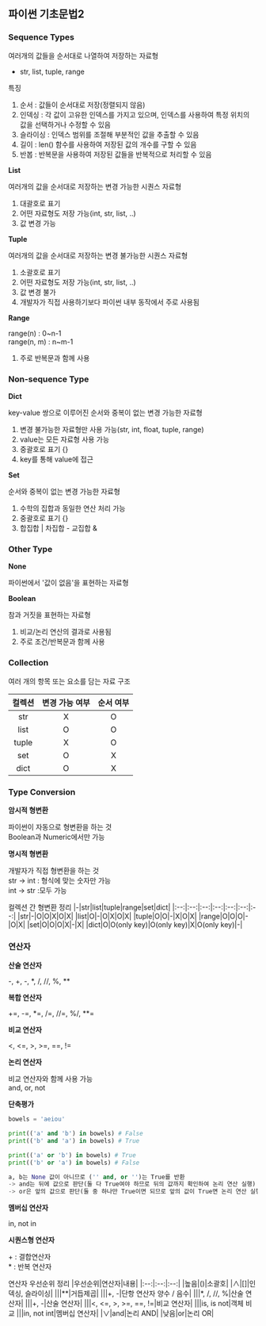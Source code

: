 ## 파이썬 기초문법2

### Sequence Types

여러개의 값들을 순서대로 나열하여 저장하는 자료형
- str, list, tuple, range

특징
1. 순서 : 값들이 순서대로 저장(정렬되지 않음)
2. 인덱싱 : 각 값이 고유한 인덱스를 가지고 있으며, 인덱스를 사용하여 특정 위치의 값을 선택하거나 수정할 수 있음
3. 슬라이싱 : 인덱스 범위를 조절해 부분적인 값을 추출할 수 있음
4. 길이 : len() 함수를 사용하여 저장된 값의 개수를 구할 수 있음
5. 반봅 : 반복문을 사용하여 저장된 값들을 반복적으로 처리할 수 있음

**List**

여러개의 값을 순서대로 저장하는 변경 가능한 시퀀스 자료형
1. 대괄호로 표기
2. 어떤 자료형도 저장 가능(int, str, list, ..)
3. 값 변경 가능

**Tuple**

여러개의 값을 순서대로 저장하는 변경 불가능한 시퀀스 자료형
1. 소괄호로 표기
2. 어떤 자료형도 저장 가능(int, str, list, ..)
3. 값 변경 불가
4. 개발자가 직접 사용하기보다 파이썬 내부 동작에서 주로 사용됨

**Range**

range(n) : 0~n-1
<br>
range(n, m) : n~m-1

1. 주로 반복문과 함께 사용

### Non-sequence Type

**Dict**

key-value 쌍으로 이루어진 순서와 중복이 없는 변경 가능한 자료형
1. 변경 불가능한 자료형만 사용 가능(str, int, float, tuple, range)
2. value는 모든 자료형 사용 가능
3. 중괄호로 표기 {}
4. key를 통해 value에 접근

**Set**

순서와 중복이 없는 변경 가능한 자료형
1. 수학의 집합과 동일한 연산 처리 가능
2. 중괄호로 표기 {}
3. 합집합 | 차집합 - 교집합 &

### Other Type

**None**

파이썬에서 '값이 없음'을 표현하는 자료형

**Boolean**

참과 거짓을 표현하는 자료형
1. 비교/논리 연산의 결과로 사용됨
2. 주로 조건/반복문과 함께 사용

### Collection

여러 개의 항목 또는 요소를 담는 자료 구조

|컬렉션|변경 가능 여부|순서 여부
|:--:|:--:|:--:|
|str|X|O|
|list|O|O|
|tuple|X|O|
|set|O|X|
|dict|O|X|

### Type Conversion

**암시적 형변환**

파이썬이 자동으로 형변환을 하는 것
<br>
Boolean과 Numeric에서만 가능

**명시적 형변환**

개발자가 직접 형변환을 하는 것
<br>
str -> int : 형식에 맞는 숫자만 가능
<br>
int -> str :모두 가능

컬렉션 간 형변환 정리
|-|str|list|tuple|range|set|dict|
|:--:|:--:|:--:|:--:|:--:|:--:|:--:|
|str|-|O|O|X|O|X|
|list|O|-|O|X|O|X|
|tuple|O|O|-|X|O|X|
|range|O|O|O|-|O|X|
|set|O|O|O|X|-|X|
|dict|O|O(only key)|O(only key)|X|O(only key)|-|

### 연산자

**산술 연산자**

-, +, -, *, /, //, %, **

**복합 연산자**

+=, -=, *=, /=, //=, %/, **=

**비교 연산자**

<, <=, >, >=, ==, !=

**논리 연산자**

비교 연산자와 함께 사용 가능
<br>
and, or, not

**단축평가**
```python
bowels = 'aeiou'

print(('a' and 'b') in bowels) # False
print(('b' and 'a') in bowels) # True

print(('a' or 'b') in bowels) # True
print(('b' or 'a') in bowels) # False

a, b는 None 값이 아니므로 ('' and, or '')는 True를 반환
-> and는 뒤에 값으로 판단(둘 다 True여야 하므로 뒤의 값까지 확인하여 논리 연산 실행)
-> or은 앞의 값으로 판단(둘 중 하나만 True이면 되므로 앞의 값이 True면 논리 연산 실행)
```



**멤버십 연산자**

in, not in

**시퀀스형 연산자**

\+ : 결합연산자
<br>
\* : 반복 연산자

연산자 우선순위 정리
|우선순위|연산자|내용|
|:--:|:--:|:--:|
|높음|()|소괄호|
|∧|[]|인덱싱, 슬라이싱|
|\||**|거듭제곱|
|\||+, -|단항 연산자 양수 / 음수|
|\||*, /, //, %|산술 연산자|
|\||+, -|산술 연산자|
|\||<, <=, >, >=, ==, !=|비교 연산자|
|\||is, is not|객체 비교
|\||in, not int|멤버십 연산자|
|∨|and|논리 AND|
|낮음|or|논리 OR|